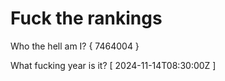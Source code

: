 # Fuck the rankings

Who the hell am I?
{ 7464004 }

What fucking year is it?
[ 2024-11-14T08:30:00Z ]
